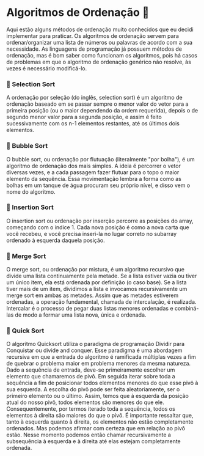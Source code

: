 # Algoritmos de Ordenação 🔴

Aqui estão alguns métodos de ordenação muito conhecidos que eu decidi implementar para praticar.  Os algoritmos de ordenação servem para ordenar/organizar uma lista de números ou palavras de acordo com a sua necessidade. As linguagens de programação já possuem métodos de ordenação, mas é bom saber como funcionam os algoritmos, pois há casos de problemas em que o algoritmo de ordenação genérico não resolve, às vezes é necessário modificá-lo.



### 🔺 Selection Sort



A ordenação por seleção (do inglês, selection sort) é um algoritmo de ordenação baseado em se passar sempre o menor valor do vetor para a primeira posição (ou o maior dependendo da ordem requerida), depois o de segundo menor valor para a segunda posição, e assim é feito sucessivamente com os n-1 elementos restantes, até os últimos dois elementos.



### 🔺 Bubble Sort



O bubble sort, ou ordenação por flutuação (literalmente "por bolha"), é um algoritmo de ordenação dos mais simples. A ideia é percorrer o vetor diversas vezes, e a cada passagem fazer flutuar para o topo o maior elemento da sequência. Essa movimentação lembra a forma como as bolhas em um tanque de água procuram seu próprio nível, e disso vem o nome do algoritmo.



### 🔺 Insertion Sort



O insertion sort ou ordenação por inserção percorre as posições do array, começando com o índice 1. Cada nova posição é como a nova carta que você recebeu, e você precisa inseri-la no lugar correto no subarray ordenado à esquerda daquela posição.



### 🔺 Merge Sort



O merge sort, ou ordenação por mistura, é um algoritmo recursivo que divide uma lista continuamente pela metade. Se a lista estiver vazia ou tiver um único item, ela está ordenada por definição (o caso base). Se a lista tiver mais de um item, dividimos a lista e invocamos recursivamente um merge sort em ambas as metades. Assim que as metades estiverem ordenadas, a operação fundamental, chamada de intercalação, é realizada. Intercalar é o processo de pegar duas listas menores ordenadas e combiná-las de modo a formar uma lista nova, única e ordenada.



### 🔺 Quick Sort



 O algoritmo Quicksort utiliza o paradigma de programação Dividir para Conquistar ou divide and conquer. Esse paradigma é uma abordagem recursiva em que a entrada do algoritmo é ramificada múltiplas vezes a fim de quebrar o problema maior em problema menores da mesma natureza. Dado a sequência de entrada, deve-se primeiramente escolher um elemento que chamaremos de pivô. Em seguida iterar sobre toda a sequência a fim de posicionar todos elementos menores do que esse pivô à sua esquerda. A escolha do pivô pode ser feita aleatoriamente, ser o primeiro elemento ou o último. Assim, temos que à esquerda da posição atual do nosso pivô, todos elementos são menores do que ele. Consequentemente, por termos iterado toda a sequência, todos os elementos à direita são maiores do que o pivô. É importante ressaltar que, tanto à esquerda quanto à direita, os elementos não estão completamente ordenados. Mas podemos afirmar com certeza que em relação ao pivô estão. Nesse momento podemos então chamar recursivamente a subsequência à esquerda e à direita até elas estejam completamente ordenada.
